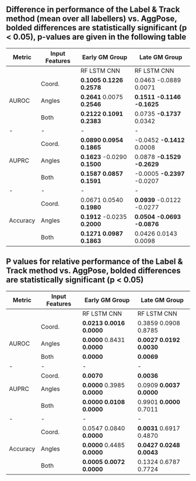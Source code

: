 ## Difference in performance of the Label & Track method (mean over all labellers) vs. AggPose, bolded differences are statistically significant (p < 0.05), p-values are given in the following table

| Metric | Input Features | Early GM Group | Late GM Group |
|-|-|-|-|
|||RF LSTM CNN|RF LSTM CNN|
| | Coord. |  **0.1005** **0.1226** **0.2578** | 0.0463 -0.0889 0.0071 |
| AUROC | Angles |  **0.2641** 0.0075 **0.2546** | **0.1511** **-0.1146** **-0.1625** |
| | Both |  **0.2122** **0.1091** **0.2383** | 0.0735 **-0.1737** 0.0342 |
|-|-|-|-|
| | Coord. |  **0.0890** **0.0954** **0.1865** | -0.0452 **-0.1412** 0.0008 |
| AUPRC | Angles |  **0.1623** -0.0290 **0.1500** | 0.0878 **-0.1529** **-0.2629** |
| | Both |  **0.1587** **0.0857** **0.1591** | -0.0005 **-0.2397** -0.0207 |
|-|-|-|-|
| | Coord. |  0.0671 0.0540 **0.1980** | **0.0939** -0.0122 -0.0277 |
| Accuracy | Angles |  **0.1912** -0.0235 **0.2000** | **0.0504** **-0.0693** **-0.0876** |
| | Both |  **0.1271** **0.0987** **0.1863** | 0.0426 0.0143 0.0098 |

## P values for relative performance of the Label \& Track method vs. AggPose, bolded differences are statistically significant (p < 0.05)


| Metric | Input Features | Early GM Group | Late GM Group |
|-|-|-|-|
|||RF LSTM CNN|RF LSTM CNN|
| | Coord. | **0.0213**  **0.0016**  **0.0000**  | 0.3859  0.0908  0.8785 |
| AUROC | Angles | **0.0000**  0.8431  **0.0000**  | **0.0027**  **0.0192**  **0.0030** |
| | Both | **0.0000** | **0.0069** | **0.0000** | | 0.1381 | **0.0004** | 0.5183 |
|-|-|-|-|
| | Coord. | **0.0070** | **0.0036** | **0.0000** | | 0.2423 | **0.0063** | 0.9875 |
| AUPRC | Angles | **0.0000**  0.3985  **0.0000**  | 0.0909  **0.0037**  **0.0000** |
| | Both | **0.0000**  **0.0108**  **0.0000**  | 0.9901  **0.0000**  0.7011 |
|-|-|-|-|
| | Coord. | 0.0547  0.0840  **0.0000**  | **0.0031**  0.6917  0.4870 |
| Accuracy | Angles | **0.0000**  0.4485  **0.0000**  | **0.0427**  **0.0248**  **0.0043** |
| | Both | **0.0005**  **0.0072**  **0.0000**  | 0.1324  0.6787  0.7724 |